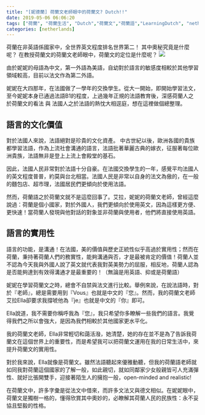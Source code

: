 ```yaml
---
title: "[妮德蘭] 荷蘭文老師眼中的荷蘭文? Dutch!!"
date: 2019-05-06 06:06:20
tags: ["荷蘭", "荷蘭生活", "Dutch","荷蘭文","荷蘭語","LearningDutch", "netherlands", "LearnDutch", " 學習荷蘭文", "荷蘭語老師", "NL", "workinNetherlands", "lifeinNetherlands"]
categories: [netherlands]
---
```



荷蘭在非英語係國家中，全世界英文程度排名世界第二！
其中奧秘究竟是什麼呢？
在教授荷蘭文的荷蘭文老師眼中，荷蘭文的定位是什麼呢？
![](/images/dutch.jpg)



<!--more-->



由於妮妮的母語為中文，第一外語為美語，自幼對於語言的敏感度相較於其他學習領域較高，目前以法文作為第二外語。



妮妮在大四那年，在法國做了一學年的交換學生。從大一開始，即開始學習法文，至今妮妮本身已通過法語B1的程度，上過幾年正規的法語教育後，深感荷蘭人之於荷蘭文的看法 與 法國人之於法語的熱忱大相逕庭，想在這裡做個總整理。



## 語言的文化價值



對於法國人來說，法語絕對是珍貴的文化資產。
中古世紀以後，歐洲各國的貴族都學習法語，作為上流社會溝通的語言，法語批著華麗古典的嫁衣，征服著每位歐洲貴族，法語無非是登上上流上會殿堂的基石。



因此，法國人民非常對於法語十分自豪。在法國交換學生的一年，感覺平均法國人的英文程度普普，約莫與台北相當。法國人民是非常以自身的法文為傲的，在一般的麵包店、超市理，法國居民們更傾向於使用法語。



然而，荷蘭語之於荷蘭文就不是這麼回事了。艾拉，妮妮的荷蘭文老師，曾經這麼說過：荷蘭是個小國家，對於外國人，我們更傾向於使用英文，因為這樣更方便、更快速！當荷蘭人發現與他對話的對象並非荷蘭與使用者，他們將直接使用英語。



## 語言的實用性



語言的功能，是溝通！在法國，美的價值與歷史正統性似乎高過於實用性；然而在荷蘭，秉持著荷蘭人們的務實性，能夠溝通與否，才是最被肯定的價值！荷蘭人並不認為今天我與外國人說了英文就代表我對英美勢力的屈服，相反地，荷蘭人認為是否能夠達到有效得溝通才是最重要的！（無論是用英語、抑或是荷蘭語）



妮妮在學習荷蘭文之時，總會不自禁與法文進行比較。舉例來說，在說法語時，對於『老師』，總是需要用到『Vous』也就是中文的『您』。然而，我的荷蘭文老師艾拉Ella卻要求我撐唬他為『je』也就是中文的『你』即可。



Ella說道，我不需要你稱呼我為『您』，我只希望你多瞭解一些我們的語言。我覺得我們之所以會強大，是因為我們相較於其他國家更水平化。



我的荷蘭文老師，Ella非常輕切和藹活潑，她清楚，她的存在並不是為了告訴我荷蘭文在這個世界上的重要性，而是希望我可以把荷蘭文運用在我的日常生活中，來提升荷蘭文的實用性。



對於我來說，Ella就像是荷蘭文。雖然法語聽起來優雅動聽，但我的荷蘭語老師就如同我對荷蘭這個國家的了解一般，如此親切，就如同鄰家少女般親皆可人充滿彈性、就好比張開雙手，迎接著陌生人的擁抱一般，open-minded and realistic!



在荷蘭文中，許多字彙是從法文中借來，而許多文法又與德文相似。在妮妮眼中，荷蘭文是獨樹一格的，懂得欣賞其中奧妙的，必瞭解其荷蘭人民的民族性：永不妥協且堅毅的性格。
